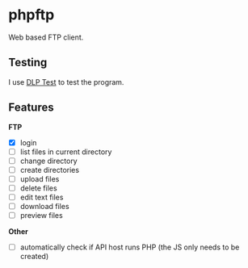 # phpftp

Web based FTP client.

## Testing

I use [DLP Test](https://dlptest.com/ftp-test/) to test the program. 

## Features 

**FTP**

- [x] login
- [ ] list files in current directory
- [ ] change directory
- [ ] create directories
- [ ] upload files
- [ ] delete files
- [ ] edit text files
- [ ] download files
- [ ] preview files

**Other**

- [ ] automatically check if API host runs PHP (the JS only needs to be created)